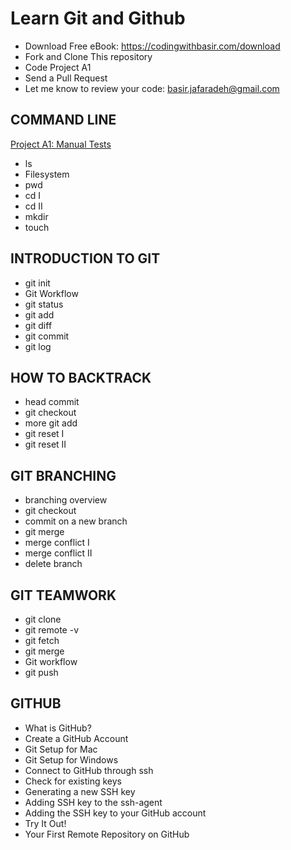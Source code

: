 # Learn Git and Github

- Download Free eBook: https://codingwithbasir.com/download
- Fork and Clone This repository
- Code Project A1
- Send a Pull Request
- Let me know to review your code: [basir.jafaradeh@gmail.com](mailto:basir.jafaradeh@gmail.com)

## COMMAND LINE

[Project A1: Manual Tests](project-tdd-javascript-a1-manual-tests)

- ls
- Filesystem
- pwd
- cd I
- cd II
- mkdir
- touch

## INTRODUCTION TO GIT

- git init
- Git Workflow
- git status
- git add
- git diff
- git commit
- git log

## HOW TO BACKTRACK

- head commit
- git checkout
- more git add
- git reset I
- git reset II

## GIT BRANCHING

- branching overview
- git checkout
- commit on a new branch
- git merge
- merge conflict I
- merge conflict II
- delete branch

## GIT TEAMWORK

- git clone
- git remote -v
- git fetch
- git merge
- Git workflow
- git push

## GITHUB

- What is GitHub?
- Create a GitHub Account
- Git Setup for Mac
- Git Setup for Windows
- Connect to GitHub through ssh
- Check for existing keys
- Generating a new SSH key
- Adding SSH key to the ssh-agent
- Adding the SSH key to your GitHub account
- Try It Out!
- Your First Remote Repository on GitHub

